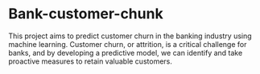 # Bank-customer-chunk
This project aims to predict customer churn in the banking industry using machine learning. Customer churn, or attrition, is a critical challenge for banks, and by developing a predictive model, we can identify and take proactive measures to retain valuable customers.
